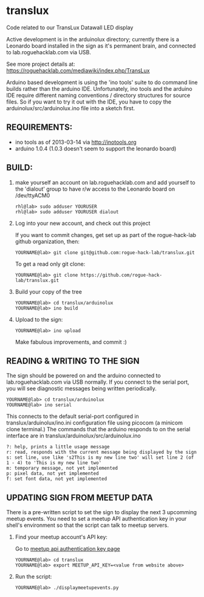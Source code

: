 translux
========

Code related to our TransLux Datawall LED display

Active development is in the arduinolux directory; currently there is a
Leonardo board installed in the sign as it's permanent brain, and connected 
to lab.roguehacklab.com via USB.

See more project details at: https://roguehacklab.com/mediawiki/index.php/TransLux

Arduino based development is using the 'ino tools' suite to do command line 
builds rather than the arduino IDE. Unfortunately, ino tools and the arduino 
IDE require different naming conventions / directory structures for source 
files. So if you want to try it out with the IDE, you have to copy the 
arduinolux/src/arduinolux.ino file into a sketch first.

REQUIREMENTS:
-------------

- ino tools as of 2013-03-14 via http://inotools.org
- arduino 1.0.4 (1.0.3 doesn't seem to support the leonardo board)

BUILD:
------

1.  make yourself an account on lab.roguehacklab.com and add yourself to the 
    'dialout' group to have r/w access to the Leonardo board on /dev/ttyACM0
    
        rhl@lab> sudo adduser YOURUSER
        rhl@lab> sudo adduser YOURUSER dialout

2.  Log into your new account, and check out this project

    If you want to commit changes, get set up as part of the rogue-hack-lab
    github organization, then:
    
        YOURNAME@lab> git clone git@github.com:rogue-hack-lab/translux.git
    
    To get a read only git clone:
    
        YOURNAME@lab> git clone https://github.com/rogue-hack-lab/translux.git

3.  Build your copy of the tree
    
        YOURNAME@lab> cd translux/arduinolux
        YOURNAME@lab> ino build

4.  Upload to the sign:
    
        YOURNAME@lab> ino upload
    
    Make fabulous improvements, and commit :)

READING & WRITING TO THE SIGN
-----------------------------

The sign should be powered on and the arduino connected to lab.roguehacklab.com
via USB normally. If you connect to the serial port, you will see diagnostic messages
being written periodically.

    YOURNAME@lab> cd translux/arduinolux
    YOURNAME@lab> ino serial

This connects to the default serial-port configured in translux/arduinolux/ino.ini 
configuration file using picocom (a minicom clone terminal.) The commands that the 
arduino responds to on the serial interface are in translux/arduinolux/src/arduinolux.ino

    ?: help, prints a little usage message
    r: read, responds with the current message being displayed by the sign
    s: set line, use like 's2This is my new line two' will set line 2 (of 1 - 4) to 'This is my new line two'
    m: temporary message, not yet implemented
    p: pixel data, not yet implemented
    f: set font data, not yet implemented

UPDATING SIGN FROM MEETUP DATA
------------------------------

There is a pre-written script to set the sign to display the next 3 upcomming meetup events.
You need to set a meetup API authentication key in your shell's environment so that the 
script can talk to meetup servers.

1.  Find your meetup account's API key:
    
    Go to [meetup api authentication key page](http://www.meetup.com/meetup_api/key/)

        YOURNAME@lab> cd translux
        YOURNAME@lab> export MEETUP_API_KEY=<value from website above>

2.  Run the script:
    
        YOURNAME@lab> ./displaymeetupevents.py

